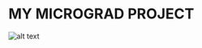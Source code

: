 # MY MICROGRAD PROJECT

![alt text](https://github.com/TejasKalsait/MicroGrad/blob/main/backprop.jpg)
